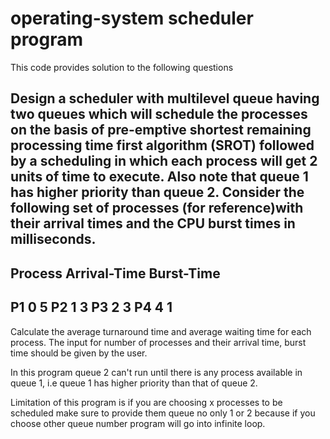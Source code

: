 # operating-system scheduler program
This code provides solution to the following questions

Design a scheduler with multilevel queue having two queues which will schedule the processes on the basis of  pre-emptive shortest remaining processing time first algorithm (SROT) followed by a scheduling in which each process will get 2 units of time to execute. Also note that queue 1 has higher priority than queue 2.  Consider the following set of processes (for reference)with their arrival times and the CPU burst times in milliseconds.
-------------------------------------
Process  Arrival-Time   Burst-Time
-------------------------------------
P1             0      	             5
P2             1             	       3
P3             2                     3
P4             4                     1
-------------------------------------


Calculate the average turnaround time and average waiting time for each process. The input for number of processes  and their arrival time, burst time should be given by the user.








In this program queue 2 can't run until there is any process available in queue 1, i.e queue 1 has higher priority than that of queue 2.





Limitation of this program is if you are choosing x processes to be scheduled make sure to provide them queue no only 1 or 2 because if you choose other queue number program will go into infinite loop.
